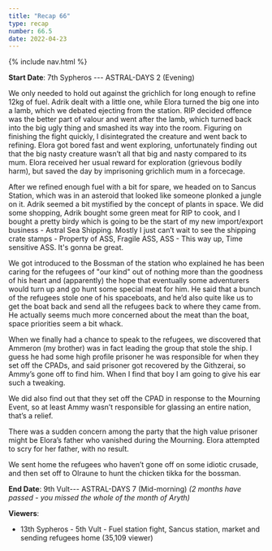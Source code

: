 ```yaml
---
title: "Recap 66"
type: recap
number: 66.5
date: 2022-04-23
---
```


{% include nav.html %}

**Start Date**: 7th Sypheros --- ASTRAL-DAYS 2 (Evening)

We only needed to hold out against the grichlich for long enough to refine 12kg of fuel. Adrik dealt with a little one, while Elora turned the big one into a lamb, which we debated ejecting from the station. RIP decided offence was the better part of valour and went after the lamb, which turned back into the big ugly thing and smashed its way into the room. Figuring on finishing the fight quickly, I disintegrated the creature and went back to refining. Elora got bored fast and went exploring, unfortunately finding out that the big nasty creature wasn’t all that big and nasty compared to its mum. Elora received her usual reward for exploration (grievous bodily harm), but saved the day by imprisoning grichlich mum in a forcecage.

After we refined enough fuel with a bit for spare, we headed on to Sancus Station, which was in an asteroid that looked like someone plonked a jungle on it. Adrik seemed a bit mystified by the concept of plants in space. We did some shopping, Adrik bought some green meat for RIP to cook, and I bought a pretty birdy which is going to be the start of my new import/export business - Astral Sea Shipping. Mostly I just can’t wait to see the shipping crate stamps - Property of ASS, Fragile ASS, ASS - This way up, Time sensitive ASS. It's gonna be great.

We got introduced to the Bossman of the station who explained he has been caring for the refugees of "our kind" out of nothing more than the goodness of his heart and (apparently) the hope that eventually some adventurers would turn up and go hunt some special meat for him. He said that a bunch of the refugees stole one of his spaceboats, and he’d also quite like us to get the boat back and send all the refugees back to where they came from. He actually seems much more concerned about the meat than the boat, space priorities seem a bit whack.

When we finally had a chance to speak to the refugees, we discovered that Ammeron (my brother) was in fact leading the group that stole the ship. I guess he had some high profile prisoner he was responsible for when they set off the CPADs, and said prisoner got recovered by the Githzerai, so Ammy’s gone off to find him. When I find that boy I am going to give his ear such a tweaking.

We did also find out that they set off the CPAD in response to the Mourning Event, so at least Ammy wasn’t responsible for glassing an entire nation, that’s a relief.

There was a sudden concern among the party that the high value prisoner might be Elora’s father who vanished during the Mourning. Elora attempted to scry for her father, with no result.

We sent home the refugees who haven’t gone off on some idiotic crusade, and then set off to Olraune to hunt the chicken tikka for the bossman. 

**End Date**: 9th Vult--- ASTRAL-DAYS 7 (Mid-morning) *(2 months have passed - you missed the whole of the month of Aryth)*

**Viewers**:
- 13th Sypheros - 5th Vult - Fuel station fight, Sancus station, market and sending refugees home (35,109 viewer)